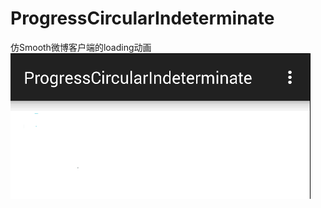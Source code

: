 # ProgressCircularIndeterminate
仿Smooth微博客户端的loading动画
<img src="/gif/progress-circular-indeterminate.gif" alt="progress-circular-indeterminate" title="progress-circular-indeterminate" width="480" height="233" />
